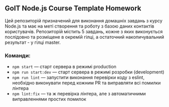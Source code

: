 ## GoIT Node.js Course Template Homework

Цей репозиторій призначений для виконання домашніх завдань з курсу Node.js та має на меті створення та роботу з базою даних контактів користувачів. Репозиторій містить 5 завдань, кожне з яких виконується послідовно та розміщене в окремій гілці, а остаточний накопичувальний результат - у гілці master.

### Команди:

- `npm start` &mdash; старт сервера в режимі production
- `npm run start:dev` &mdash; старт сервера в режимі розробки (development)
- `npm run lint` &mdash; запустити виконання перевірки коду з eslint, необхідно виконувати перед кожним PR та виправляти всі помилки лінтера
- `npm lint:fix` &mdash; та ж перевірка лінтера, але з автоматичними виправленнями простих помилок
